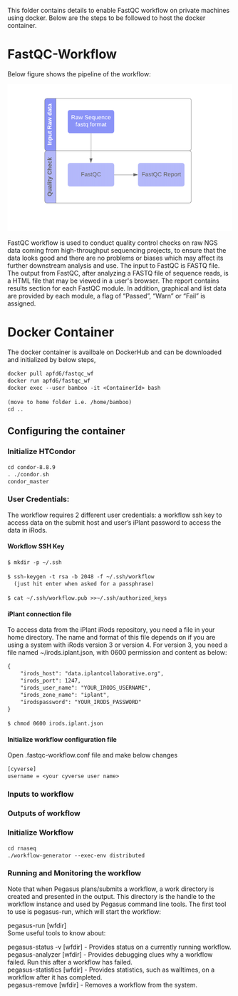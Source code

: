 
This folder contains details to enable FastQC workflow on private machines using docker. Below are the steps to be followed to host the docker container.

# FastQC-Workflow
Below figure shows the pipeline of the workflow:

![](Images/fastqc_wf.PNG)


FastQC workflow is used to conduct quality control checks on raw NGS data coming from high-throughput sequencing projects, to ensure that the data looks good and there are no problems or biases which may affect its further downstream analysis and use. The input to FastQC is FASTQ file. The output from FastQC, after analyzing a FASTQ file of sequence reads, is a HTML file that may be viewed in a user's browser. The report contains results section for each FastQC module. In addition, graphical and list data are provided by each module, a flag of “Passed”, “Warn” or “Fail” is assigned.

# Docker Container
The docker container is availbale on DockerHub and can be downloaded and initialized by below steps,

```
docker pull apfd6/fastqc_wf  
docker run apfd6/fastqc_wf  
docker exec --user bamboo -it <ContainerId> bash  

(move to home folder i.e. /home/bamboo)  
cd ..  
```

## Configuring the container

### Initialize HTCondor

```
cd condor-8.8.9
. ./condor.sh
condor_master
```

### User Credentials:
The workflow requires 2 different user credentials:  a workflow ssh key to access data on the submit host and user’s iPlant password to access the data in iRods.  

#### Workflow SSH Key  
```
$ mkdir -p ~/.ssh  

$ ssh-keygen -t rsa -b 2048 -f ~/.ssh/workflow  
  (just hit enter when asked for a passphrase)  
  
$ cat ~/.ssh/workflow.pub >>~/.ssh/authorized_keys
```

#### iPlant connection file

To access data from the iPlant iRods repository, you need a file in your home directory. The name and format of this file depends on if you are using a system with iRods version 3 or version 4. For version 3, you need a file named ~/irods.iplant.json, with 0600 permission and content as below:
```
{
    "irods_host": "data.iplantcollaborative.org",  
    "irods_port": 1247,  
    "irods_user_name": "YOUR_IRODS_USERNAME",  
    "irods_zone_name": "iplant",  
    "irodspassword": "YOUR_IRODS_PASSWORD"  
}

$ chmod 0600 irods.iplant.json
```
#### Initialize workflow configuration file
Open .fastqc-workflow.conf file and make below changes
```
[cyverse]
username = <your cyverse user name>
```

### Inputs to workflow

### Outputs of workflow

### Initialize Workflow
```
cd rnaseq
./workflow-generator --exec-env distributed
```

### Running and Monitoring the workflow

Note that when Pegasus plans/submits a workflow, a work directory is created and presented in the output. This directory is the handle to the workflow instance and used by Pegasus command line tools. The first tool to use is pegasus-run, which will start the workflow:  

pegasus-run [wfdir]  
Some useful tools to know about:  

pegasus-status -v [wfdir] - Provides status on a currently running workflow.  
pegasus-analyzer [wfdir] - Provides debugging clues why a workflow failed. Run this after a workflow has failed.  
pegasus-statistics [wfdir] - Provides statistics, such as walltimes, on a workflow after it has completed.  
pegasus-remove [wfdir] - Removes a workflow from the system.  

